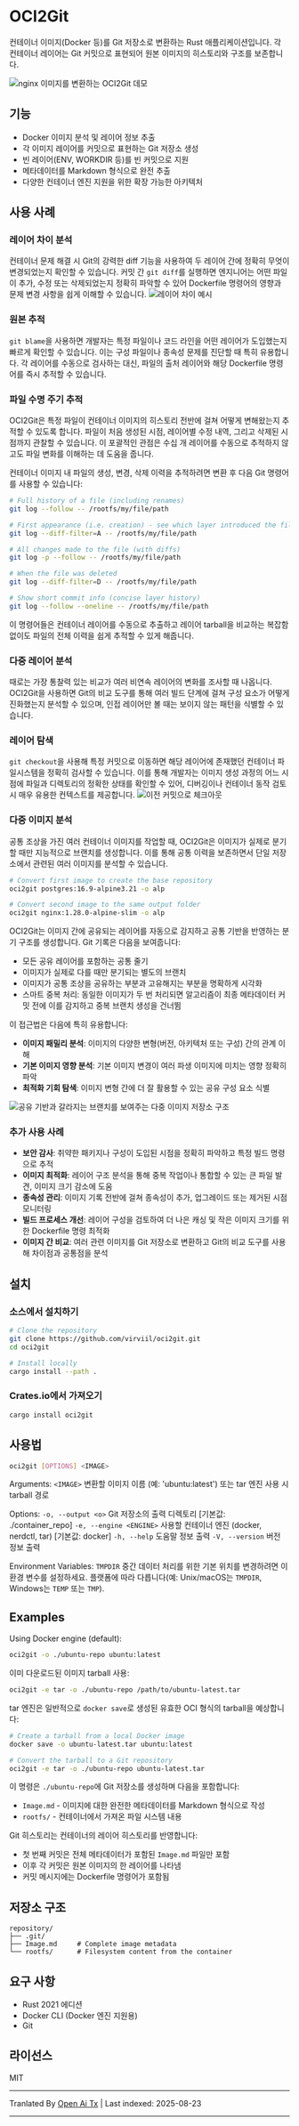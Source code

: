 # OCI2Git

컨테이너 이미지(Docker 등)를 Git 저장소로 변환하는 Rust 애플리케이션입니다. 각 컨테이너 레이어는 Git 커밋으로 표현되어 원본 이미지의 히스토리와 구조를 보존합니다.

![nginx 이미지를 변환하는 OCI2Git 데모](https://raw.githubusercontent.com/Virviil/oci2git/main/./assets/nginx.gif)

## 기능

- Docker 이미지 분석 및 레이어 정보 추출
- 각 이미지 레이어를 커밋으로 표현하는 Git 저장소 생성
- 빈 레이어(ENV, WORKDIR 등)를 빈 커밋으로 지원
- 메타데이터를 Markdown 형식으로 완전 추출
- 다양한 컨테이너 엔진 지원을 위한 확장 가능한 아키텍처

## 사용 사례

### 레이어 차이 분석
컨테이너 문제 해결 시 Git의 강력한 diff 기능을 사용하여 두 레이어 간에 정확히 무엇이 변경되었는지 확인할 수 있습니다. 커밋 간 `git diff`를 실행하면 엔지니어는 어떤 파일이 추가, 수정 또는 삭제되었는지 정확히 파악할 수 있어 Dockerfile 명령어의 영향과 문제 변경 사항을 쉽게 이해할 수 있습니다.
![레이어 차이 예시](https://raw.githubusercontent.com/Virviil/oci2git/main/./assets/layer-diff.png)

### 원본 추적
`git blame`을 사용하면 개발자는 특정 파일이나 코드 라인을 어떤 레이어가 도입했는지 빠르게 확인할 수 있습니다. 이는 구성 파일이나 종속성 문제를 진단할 때 특히 유용합니다. 각 레이어를 수동으로 검사하는 대신, 파일의 출처 레이어와 해당 Dockerfile 명령어를 즉시 추적할 수 있습니다.

### 파일 수명 주기 추적
OCI2Git은 특정 파일이 컨테이너 이미지의 히스토리 전반에 걸쳐 어떻게 변해왔는지 추적할 수 있도록 합니다. 파일이 처음 생성된 시점, 레이어별 수정 내역, 그리고 삭제된 시점까지 관찰할 수 있습니다. 이 포괄적인 관점은 수십 개 레이어를 수동으로 추적하지 않고도 파일 변화를 이해하는 데 도움을 줍니다.

컨테이너 이미지 내 파일의 생성, 변경, 삭제 이력을 추적하려면 변환 후 다음 Git 명령어를 사용할 수 있습니다:

```bash
# Full history of a file (including renames)
git log --follow -- /rootfs/my/file/path

# First appearance (i.e. creation) - see which layer introduced the file
git log --diff-filter=A -- /rootfs/my/file/path

# All changes made to the file (with diffs)
git log -p --follow -- /rootfs/my/file/path

# When the file was deleted
git log --diff-filter=D -- /rootfs/my/file/path

# Show short commit info (concise layer history)
git log --follow --oneline -- /rootfs/my/file/path
```
이 명령어들은 컨테이너 레이어를 수동으로 추출하고 레이어 tarball을 비교하는 복잡함 없이도 파일의 전체 이력을 쉽게 추적할 수 있게 해줍니다.

### 다중 레이어 분석
때로는 가장 통찰력 있는 비교가 여러 비연속 레이어의 변화를 조사할 때 나옵니다. OCI2Git을 사용하면 Git의 비교 도구를 통해 여러 빌드 단계에 걸쳐 구성 요소가 어떻게 진화했는지 분석할 수 있으며, 인접 레이어만 볼 때는 보이지 않는 패턴을 식별할 수 있습니다.

### 레이어 탐색
`git checkout`을 사용해 특정 커밋으로 이동하면 해당 레이어에 존재했던 컨테이너 파일시스템을 정확히 검사할 수 있습니다. 이를 통해 개발자는 이미지 생성 과정의 어느 시점에 파일과 디렉토리의 정확한 상태를 확인할 수 있어, 디버깅이나 컨테이너 동작 검토 시 매우 유용한 컨텍스트를 제공합니다.
![이전 커밋으로 체크아웃](https://raw.githubusercontent.com/Virviil/oci2git/main/./assets/checkout.png)

### 다중 이미지 분석

공통 조상을 가진 여러 컨테이너 이미지를 작업할 때, OCI2Git은 이미지가 실제로 분기할 때만 지능적으로 브랜치를 생성합니다. 이를 통해 공통 이력을 보존하면서 단일 저장소에서 관련된 여러 이미지를 분석할 수 있습니다.


```bash
# Convert first image to create the base repository
oci2git postgres:16.9-alpine3.21 -o alp

# Convert second image to the same output folder
oci2git nginx:1.28.0-alpine-slim -o alp
```
OCI2Git는 이미지 간에 공유되는 레이어를 자동으로 감지하고 공통 기반을 반영하는 분기 구조를 생성합니다. Git 기록은 다음을 보여줍니다:
- 모든 공유 레이어를 포함하는 공통 줄기
- 이미지가 실제로 다를 때만 분기되는 별도의 브랜치
- 이미지가 공통 조상을 공유하는 부분과 고유해지는 부분을 명확하게 시각화
- 스마트 중복 처리: 동일한 이미지가 두 번 처리되면 알고리즘이 최종 메타데이터 커밋 전에 이를 감지하고 중복 브랜치 생성을 건너뜀

이 접근법은 다음에 특히 유용합니다:
- **이미지 패밀리 분석**: 이미지의 다양한 변형(버전, 아키텍처 또는 구성) 간의 관계 이해
- **기본 이미지 영향 분석**: 기본 이미지 변경이 여러 파생 이미지에 미치는 영향 정확히 파악
- **최적화 기회 탐색**: 이미지 변형 간에 더 잘 활용할 수 있는 공유 구성 요소 식별

![공유 기반과 갈라지는 브랜치를 보여주는 다중 이미지 저장소 구조](https://raw.githubusercontent.com/Virviil/oci2git/main/./assets/multiimage.png)

### 추가 사용 사례

- **보안 감사**: 취약한 패키지나 구성이 도입된 시점을 정확히 파악하고 특정 빌드 명령으로 추적
- **이미지 최적화**: 레이어 구조 분석을 통해 중복 작업이나 통합할 수 있는 큰 파일 발견, 이미지 크기 감소에 도움
- **종속성 관리**: 이미지 기록 전반에 걸쳐 종속성이 추가, 업그레이드 또는 제거된 시점 모니터링
- **빌드 프로세스 개선**: 레이어 구성을 검토하여 더 나은 캐싱 및 작은 이미지 크기를 위한 Dockerfile 명령 최적화
- **이미지 간 비교**: 여러 관련 이미지를 Git 저장소로 변환하고 Git의 비교 도구를 사용해 차이점과 공통점을 분석

## 설치

### 소스에서 설치하기


```bash
# Clone the repository
git clone https://github.com/virviil/oci2git.git
cd oci2git

# Install locally
cargo install --path .
```
### Crates.io에서 가져오기


```bash
cargo install oci2git
```

## 사용법

```bash
oci2git [OPTIONS] <IMAGE>
```
Arguments:
  `<IMAGE>`  변환할 이미지 이름 (예: 'ubuntu:latest') 또는 tar 엔진 사용 시 tarball 경로

Options:
  `-o, --output <o>`  Git 저장소의 출력 디렉토리 [기본값: ./container_repo]
  `-e, --engine <ENGINE>`  사용할 컨테이너 엔진 (docker, nerdctl, tar) [기본값: docker]
  `-h, --help`            도움말 정보 출력
  `-V, --version`         버전 정보 출력

Environment Variables:
  `TMPDIR`  중간 데이터 처리를 위한 기본 위치를 변경하려면 이 환경 변수를 설정하세요. 플랫폼에 따라 다릅니다(예: Unix/macOS는 `TMPDIR`, Windows는 `TEMP` 또는 `TMP`).

## Examples

Using Docker engine (default):

```bash
oci2git -o ./ubuntu-repo ubuntu:latest
```

이미 다운로드된 이미지 tarball 사용:
```bash
oci2git -e tar -o ./ubuntu-repo /path/to/ubuntu-latest.tar
```
tar 엔진은 일반적으로 `docker save`로 생성된 유효한 OCI 형식의 tarball을 예상합니다:

```bash
# Create a tarball from a local Docker image
docker save -o ubuntu-latest.tar ubuntu:latest

# Convert the tarball to a Git repository
oci2git -e tar -o ./ubuntu-repo ubuntu-latest.tar
```

이 명령은 `./ubuntu-repo`에 Git 저장소를 생성하며 다음을 포함합니다:
- `Image.md` - 이미지에 대한 완전한 메타데이터를 Markdown 형식으로 작성
- `rootfs/` - 컨테이너에서 가져온 파일 시스템 내용

Git 히스토리는 컨테이너의 레이어 히스토리를 반영합니다:
- 첫 번째 커밋은 전체 메타데이터가 포함된 `Image.md` 파일만 포함
- 이후 각 커밋은 원본 이미지의 한 레이어를 나타냄
- 커밋 메시지에는 Dockerfile 명령어가 포함됨

## 저장소 구조

```
repository/
├── .git/
├── Image.md     # Complete image metadata
└── rootfs/      # Filesystem content from the container
```

## 요구 사항

- Rust 2021 에디션
- Docker CLI (Docker 엔진 지원용)
- Git

## 라이선스

MIT


---

Tranlated By [Open Ai Tx](https://github.com/OpenAiTx/OpenAiTx) | Last indexed: 2025-08-23

---